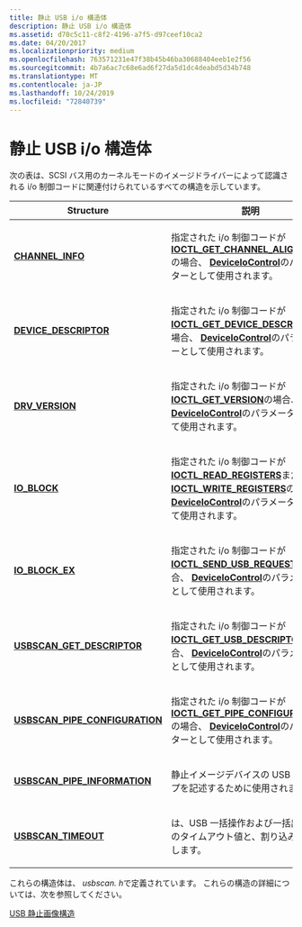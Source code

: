 ```yaml
---
title: 静止 USB i/o 構造体
description: 静止 USB i/o 構造体
ms.assetid: d70c5c11-c8f2-4196-a7f5-d97ceef10ca2
ms.date: 04/20/2017
ms.localizationpriority: medium
ms.openlocfilehash: 763571231e47f38b45b46ba30688404eeb1e2f56
ms.sourcegitcommit: 4b7a6ac7c68e6ad6f27da5d1dc4deabd5d34b748
ms.translationtype: MT
ms.contentlocale: ja-JP
ms.lasthandoff: 10/24/2019
ms.locfileid: "72840739"
---
```

# <a name="still-image-usb-io-structures"></a>静止 USB i/o 構造体





次の表は、SCSI バス用のカーネルモードのイメージドライバーによって認識される i/o 制御コードに関連付けられているすべての構造を示しています。

<table>
<colgroup>
<col width="50%" />
<col width="50%" />
</colgroup>
<thead>
<tr class="header">
<th>Structure</th>
<th>説明</th>
</tr>
</thead>
<tbody>
<tr class="odd">
<td><p><a href="https://docs.microsoft.com/windows-hardware/drivers/ddi/usbscan/ns-usbscan-_channel_info" data-raw-source="[&lt;strong&gt;CHANNEL_INFO&lt;/strong&gt;](https://docs.microsoft.com/windows-hardware/drivers/ddi/usbscan/ns-usbscan-_channel_info)"><strong>CHANNEL_INFO</strong></a></p></td>
<td><p>指定された i/o 制御コードが<a href="https://docs.microsoft.com/windows-hardware/drivers/ddi/usbscan/ni-usbscan-ioctl_get_channel_align_rqst" data-raw-source="[&lt;strong&gt;IOCTL_GET_CHANNEL_ALIGN_RQST&lt;/strong&gt;](https://docs.microsoft.com/windows-hardware/drivers/ddi/usbscan/ni-usbscan-ioctl_get_channel_align_rqst)"><strong>IOCTL_GET_CHANNEL_ALIGN_RQST</strong></a>の場合、 <a href="https://docs.microsoft.com/windows/desktop/api/ioapiset/nf-ioapiset-deviceiocontrol" data-raw-source="[&lt;strong&gt;DeviceIoControl&lt;/strong&gt;](https://docs.microsoft.com/windows/desktop/api/ioapiset/nf-ioapiset-deviceiocontrol)"><strong>DeviceIoControl</strong></a>のパラメーターとして使用されます。</p></td>
</tr>
<tr class="even">
<td><p><a href="https://docs.microsoft.com/windows-hardware/drivers/ddi/usbscan/ns-usbscan-_device_descriptor" data-raw-source="[&lt;strong&gt;DEVICE_DESCRIPTOR&lt;/strong&gt;](https://docs.microsoft.com/windows-hardware/drivers/ddi/usbscan/ns-usbscan-_device_descriptor)"><strong>DEVICE_DESCRIPTOR</strong></a></p></td>
<td><p>指定された i/o 制御コードが<a href="https://docs.microsoft.com/windows-hardware/drivers/ddi/usbscan/ni-usbscan-ioctl_get_device_descriptor" data-raw-source="[&lt;strong&gt;IOCTL_GET_DEVICE_DESCRIPTOR&lt;/strong&gt;](https://docs.microsoft.com/windows-hardware/drivers/ddi/usbscan/ni-usbscan-ioctl_get_device_descriptor)"><strong>IOCTL_GET_DEVICE_DESCRIPTOR</strong></a>の場合、 <a href="https://docs.microsoft.com/windows/desktop/api/ioapiset/nf-ioapiset-deviceiocontrol" data-raw-source="[&lt;strong&gt;DeviceIoControl&lt;/strong&gt;](https://docs.microsoft.com/windows/desktop/api/ioapiset/nf-ioapiset-deviceiocontrol)"><strong>DeviceIoControl</strong></a>のパラメーターとして使用されます。</p></td>
</tr>
<tr class="odd">
<td><p><a href="https://docs.microsoft.com/windows-hardware/drivers/ddi/usbscan/ns-usbscan-_drv_version" data-raw-source="[&lt;strong&gt;DRV_VERSION&lt;/strong&gt;](https://docs.microsoft.com/windows-hardware/drivers/ddi/usbscan/ns-usbscan-_drv_version)"><strong>DRV_VERSION</strong></a></p></td>
<td><p>指定された i/o 制御コードが<a href="https://docs.microsoft.com/windows-hardware/drivers/ddi/usbscan/ni-usbscan-ioctl_get_version" data-raw-source="[&lt;strong&gt;IOCTL_GET_VERSION&lt;/strong&gt;](https://docs.microsoft.com/windows-hardware/drivers/ddi/usbscan/ni-usbscan-ioctl_get_version)"><strong>IOCTL_GET_VERSION</strong></a>の場合、 <a href="https://docs.microsoft.com/windows/desktop/api/ioapiset/nf-ioapiset-deviceiocontrol" data-raw-source="[&lt;strong&gt;DeviceIoControl&lt;/strong&gt;](https://docs.microsoft.com/windows/desktop/api/ioapiset/nf-ioapiset-deviceiocontrol)"><strong>DeviceIoControl</strong></a>のパラメーターとして使用されます。</p></td>
</tr>
<tr class="even">
<td><p><a href="https://docs.microsoft.com/windows-hardware/drivers/ddi/usbscan/ns-usbscan-_io_block" data-raw-source="[&lt;strong&gt;IO_BLOCK&lt;/strong&gt;](https://docs.microsoft.com/windows-hardware/drivers/ddi/usbscan/ns-usbscan-_io_block)"><strong>IO_BLOCK</strong></a></p></td>
<td><p>指定された i/o 制御コードが<a href="https://docs.microsoft.com/windows-hardware/drivers/ddi/usbscan/ni-usbscan-ioctl_read_registers" data-raw-source="[&lt;strong&gt;IOCTL_READ_REGISTERS&lt;/strong&gt;](https://docs.microsoft.com/windows-hardware/drivers/ddi/usbscan/ni-usbscan-ioctl_read_registers)"><strong>IOCTL_READ_REGISTERS</strong></a>または<a href="https://docs.microsoft.com/windows-hardware/drivers/ddi/usbscan/ni-usbscan-ioctl_write_registers" data-raw-source="[&lt;strong&gt;IOCTL_WRITE_REGISTERS&lt;/strong&gt;](https://docs.microsoft.com/windows-hardware/drivers/ddi/usbscan/ni-usbscan-ioctl_write_registers)"><strong>IOCTL_WRITE_REGISTERS</strong></a>の場合、 <a href="https://docs.microsoft.com/windows/desktop/api/ioapiset/nf-ioapiset-deviceiocontrol" data-raw-source="[&lt;strong&gt;DeviceIoControl&lt;/strong&gt;](https://docs.microsoft.com/windows/desktop/api/ioapiset/nf-ioapiset-deviceiocontrol)"><strong>DeviceIoControl</strong></a>のパラメーターとして使用されます。</p></td>
</tr>
<tr class="odd">
<td><p><a href="https://docs.microsoft.com/windows-hardware/drivers/ddi/usbscan/ns-usbscan-_io_block_ex" data-raw-source="[&lt;strong&gt;IO_BLOCK_EX&lt;/strong&gt;](https://docs.microsoft.com/windows-hardware/drivers/ddi/usbscan/ns-usbscan-_io_block_ex)"><strong>IO_BLOCK_EX</strong></a></p></td>
<td><p>指定された i/o 制御コードが<a href="https://docs.microsoft.com/windows-hardware/drivers/ddi/usbscan/ni-usbscan-ioctl_send_usb_request" data-raw-source="[&lt;strong&gt;IOCTL_SEND_USB_REQUEST&lt;/strong&gt;](https://docs.microsoft.com/windows-hardware/drivers/ddi/usbscan/ni-usbscan-ioctl_send_usb_request)"><strong>IOCTL_SEND_USB_REQUEST</strong></a>の場合、 <a href="https://docs.microsoft.com/windows/desktop/api/ioapiset/nf-ioapiset-deviceiocontrol" data-raw-source="[&lt;strong&gt;DeviceIoControl&lt;/strong&gt;](https://docs.microsoft.com/windows/desktop/api/ioapiset/nf-ioapiset-deviceiocontrol)"><strong>DeviceIoControl</strong></a>のパラメーターとして使用されます。</p></td>
</tr>
<tr class="even">
<td><p><a href="https://docs.microsoft.com/windows-hardware/drivers/ddi/usbscan/ns-usbscan-_usbscan_get_descriptor" data-raw-source="[&lt;strong&gt;USBSCAN_GET_DESCRIPTOR&lt;/strong&gt;](https://docs.microsoft.com/windows-hardware/drivers/ddi/usbscan/ns-usbscan-_usbscan_get_descriptor)"><strong>USBSCAN_GET_DESCRIPTOR</strong></a></p></td>
<td><p>指定された i/o 制御コードが<a href="https://docs.microsoft.com/windows-hardware/drivers/ddi/usbscan/ni-usbscan-ioctl_get_usb_descriptor" data-raw-source="[&lt;strong&gt;IOCTL_GET_USB_DESCRIPTOR&lt;/strong&gt;](https://docs.microsoft.com/windows-hardware/drivers/ddi/usbscan/ni-usbscan-ioctl_get_usb_descriptor)"><strong>IOCTL_GET_USB_DESCRIPTOR</strong></a>の場合、 <a href="https://docs.microsoft.com/windows/desktop/api/ioapiset/nf-ioapiset-deviceiocontrol" data-raw-source="[&lt;strong&gt;DeviceIoControl&lt;/strong&gt;](https://docs.microsoft.com/windows/desktop/api/ioapiset/nf-ioapiset-deviceiocontrol)"><strong>DeviceIoControl</strong></a>のパラメーターとして使用されます。</p></td>
</tr>
<tr class="odd">
<td><p><a href="https://docs.microsoft.com/windows-hardware/drivers/ddi/usbscan/ns-usbscan-_usbscan_pipe_configuration" data-raw-source="[&lt;strong&gt;USBSCAN_PIPE_CONFIGURATION&lt;/strong&gt;](https://docs.microsoft.com/windows-hardware/drivers/ddi/usbscan/ns-usbscan-_usbscan_pipe_configuration)"><strong>USBSCAN_PIPE_CONFIGURATION</strong></a></p></td>
<td><p>指定された i/o 制御コードが<a href="https://docs.microsoft.com/windows-hardware/drivers/ddi/usbscan/ni-usbscan-ioctl_get_pipe_configuration" data-raw-source="[&lt;strong&gt;IOCTL_GET_PIPE_CONFIGURATION&lt;/strong&gt;](https://docs.microsoft.com/windows-hardware/drivers/ddi/usbscan/ni-usbscan-ioctl_get_pipe_configuration)"><strong>IOCTL_GET_PIPE_CONFIGURATION</strong></a>の場合、 <a href="https://docs.microsoft.com/windows/desktop/api/ioapiset/nf-ioapiset-deviceiocontrol" data-raw-source="[&lt;strong&gt;DeviceIoControl&lt;/strong&gt;](https://docs.microsoft.com/windows/desktop/api/ioapiset/nf-ioapiset-deviceiocontrol)"><strong>DeviceIoControl</strong></a>のパラメーターとして使用されます。</p></td>
</tr>
<tr class="even">
<td><p><a href="https://docs.microsoft.com/windows-hardware/drivers/ddi/usbscan/ns-usbscan-_usbscan_pipe_information" data-raw-source="[&lt;strong&gt;USBSCAN_PIPE_INFORMATION&lt;/strong&gt;](https://docs.microsoft.com/windows-hardware/drivers/ddi/usbscan/ns-usbscan-_usbscan_pipe_information)"><strong>USBSCAN_PIPE_INFORMATION</strong></a></p></td>
<td><p>静止イメージデバイスの USB 転送パイプを記述するために使用されます。</p></td>
</tr>
<tr class="odd">
<td><p><a href="https://docs.microsoft.com/windows-hardware/drivers/ddi/usbscan/ns-usbscan-_usbscan_timeout" data-raw-source="[&lt;strong&gt;USBSCAN_TIMEOUT&lt;/strong&gt;](https://docs.microsoft.com/windows-hardware/drivers/ddi/usbscan/ns-usbscan-_usbscan_timeout)"><strong>USBSCAN_TIMEOUT</strong></a></p></td>
<td><p>は、USB 一括操作および一括出力操作のタイムアウト値と、割り込みを格納します。</p></td>
</tr>
</tbody>
</table>

 

これらの構造体は、 *usbscan. h*で定義されています。 これらの構造の詳細については、次を参照してください。

[USB 静止画像構造](https://docs.microsoft.com/windows-hardware/drivers/ddi/_image/index)

 

 




